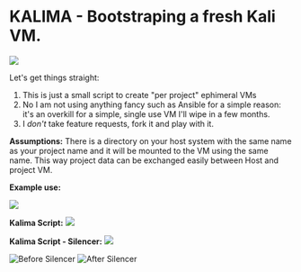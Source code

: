 


# KALIMA - Bootstraping a fresh Kali VM.

![](https://media0.giphy.com/media/MxqPlIC8TmbPW/giphy.gif)

Let's get things straight:

1. This is just a small script to create "per project" ephimeral VMs
2. No I am not using anything fancy such as Ansible for a simple reason: it's an overkill for a simple, single use VM I'll wipe in a few months.
3. I *don't* take feature requests, fork it and play with it.

__Assumptions:__ There is a directory on your host system with the same name as your project name and it will be mounted to the VM using the same name. This way project data can be exchanged easily between Host and project VM.

__Example use:__

![](https://31337.wtf/kalima/kalima-bootstrap.png)


__Kalima Script:__
![](https://31337.wtf/kalima/kalima-script.png)


__Kalima Script - Silencer:__
![](https://31337.wtf/kalima/kalima-silencer.png)

![Before Silencer](https://31337.wtf/kalima/kalima-before-silencer.png)
![After Silencer](https://31337.wtf/kalima/kalima-after-silencer.png)
